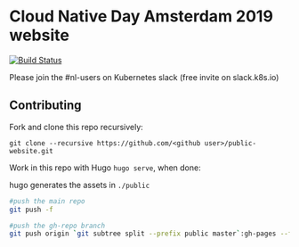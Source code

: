 # Cloud Native Day Amsterdam 2019 website

[![Build Status](https://dev.azure.com/dpnl87/CloudNative%20Amsterdam/_apis/build/status/cloudnative-amsterdam.public-website?branchName=master)](https://dev.azure.com/dpnl87/CloudNative%20Amsterdam/_build/latest?definitionId=1&branchName=master)

Please join the #nl-users on Kubernetes slack (free invite on slack.k8s.io)

## Contributing

Fork and clone this repo recursively:

```
git clone --recursive https://github.com/<github user>/public-website.git
```

Work in this repo with Hugo `hugo serve`, when done:

hugo generates the assets in `./public`

```bash
#push the main repo
git push -f

#push the gh-repo branch
git push origin `git subtree split --prefix public master`:gh-pages --force
```
